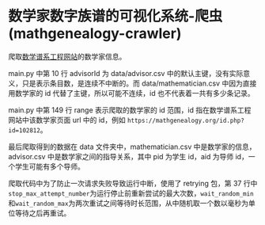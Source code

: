 # 数学家数字族谱的可视化系统-爬虫(mathgenealogy-crawler)

爬取[数学谱系工程网站](https://mathgenealogy.org/)的数学家信息。

main.py 中第 10 行 advisorId 为 data/advisor.csv 中的默认主键，没有实际意义，只是表示条目数，是连续不中断的。而 data/mathematician.csv 中因为直接用数学家的 id 代替了主键，所以可能不连续，id 也不代表着一共有多少条记录。

main.py 中第 149 行 range 表示爬取的数学家的 id 范围，id 指在数学谱系工程网站中该数学家页面 url 中的 id，例如 `https://mathgenealogy.org/id.php?id=102812`。

最后爬取得到的数据在 data 文件夹中，mathematician.csv 中是数学家的信息，advisor.csv 中是数学家之间的指导关系，其中 pid 为学生 id，aid 为导师 id，一个学生可能有多个导师。

爬取代码中为了防止一次请求失败导致运行中断，使用了 retrying 包，第 37 行中`stop_max_attempt_number`为运行停止前重新尝试的最大次数，`wait_random_min`和`wait_random_max`为两次重试之间等待时长范围，从中随机取一个数以毫秒为单位等待之后再重试。
